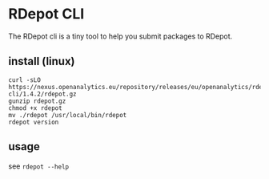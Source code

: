 
# RDepot CLI

The RDepot cli is a tiny tool to help you submit packages to RDepot.

## install (linux)

```{bash}
curl -sLO https://nexus.openanalytics.eu/repository/releases/eu/openanalytics/rdepot/rdepot-cli/1.4.2/rdepot.gz
gunzip rdepot.gz
chmod +x rdepot
mv ./rdepot /usr/local/bin/rdepot
rdepot version
```

## usage

see `rdepot --help`

